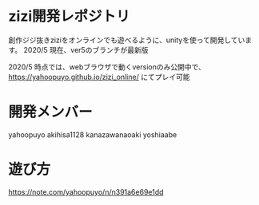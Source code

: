 # zizi開発レポジトリ

創作ジジ抜きziziをオンラインでも遊べるように、unityを使って開発しています。
2020/5 現在、ver5のブランチが最新版


2020/5 時点では、webブラウザで動くversionのみ公開中で、
https://yahoopuyo.github.io/zizi_online/
にてプレイ可能

# 開発メンバー
yahoopuyo
akihisa1128
kanazawanaoaki
yoshiaabe

# 遊び方
https://note.com/yahoopuyo/n/n391a6e69e1dd
